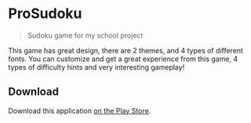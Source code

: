 # ProSudoku
>Sudoku game for my school project

This game has great design, there are 2 themes, and 4 types of different fonts. 
You can customize and get a great experience from this game, 4 types of difficulty hints and very interesting gameplay!

## Download
Download this application [on the Play Store](https://play.google.com/store).
